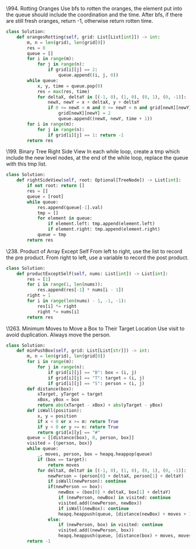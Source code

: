 \994. Rotting Oranges
Use bfs to rotten the oranges, the element put into the queue should include the coordination and the time. After bfs, if there are still fresh oranges, return -1, otherwise return rotten time.

```python
class Solution:
    def orangesRotting(self, grid: List[List[int]]) -> int:
        m, n = len(grid), len(grid[0])
        res = 0
        queue = []
        for i in range(m):
            for j in range(n):
                if grid[i][j] == 2:
                    queue.append((i, j, 0))
        while queue:
            x, y, time = queue.pop(0)
            res = max(res, time)
            for deltaX, deltaY in [(-1, 0), (1, 0), (0, 1), (0, -1)]:
                newX, newY = x + deltaX, y + deltaY
                if 0 <= newX < m and 0 <= newY < n and grid[newX][newY] == 1:
                    grid[newX][newY] = 2
                    queue.append((newX, newY, time + 1))
        for i in range(m):
            for j in range(n):
                if grid[i][j] == 1: return -1
        return res
```

\199. Binary Tree Right Side View
In each while loop, create a tmp which include the new level nodes, at the end of the while loop, replace the queue with this tmp list.

```python
class Solution:
    def rightSideView(self, root: Optional[TreeNode]) -> List[int]:
        if not root: return []
        res = []
        queue = [root]
        while queue:
            res.append(queue[-1].val)
            tmp = []
            for element in queue:
                if element.left: tmp.append(element.left)
                if element.right: tmp.append(element.right)
            queue = tmp
        return res
```

\238. Product of Array Except Self
From left to right, use the list to record the pre product. From right to left, use a variable to record the post product.

```python
class Solution:
    def productExceptSelf(self, nums: List[int]) -> List[int]:
        res = [1]
        for i in range(1, len(nums)):
            res.append(res[-1] * nums[i - 1])
        right = 1
        for i in range(len(nums) - 1, -1, -1):
            res[i] *= right
            right *= nums[i]
        return res
```

\1263. Minimum Moves to Move a Box to Their Target Location
Use visit to avoid duplication. Always move the person.

```python
class Solution:
    def minPushBox(self, grid: List[List[str]]) -> int:
        m, n = len(grid), len(grid[0])
        for i in range(m):
            for j in range(n):
                if grid[i][j] == "B": box = (i, j)
                if grid[i][j] == "T": target = (i, j)
                if grid[i][j] == "S": person = (i, j)
        def distance(box):
            xTarget, yTarget = target
            xBox, yBox = box
            return abs(xTarget - xBox) + abs(yTarget - yBox)
        def isWall(position):
            x, y = position
            if x < 0 or x >= m: return True
            if y < 0 or y >= n: return True
            return grid[x][y] == "#"
        queue = [[distance(box), 0, person, box]]
        visited = {(person, box)}
        while queue:
            _, moves, person, box = heapq.heappop(queue)
            if (box == target):
                return moves
            for deltaX, deltaY in [(-1, 0), (1, 0), (0, 1), (0, -1)]:
                newPerson = (person[0] + deltaX, person[1] + deltaY)
                if isWall(newPerson): continue
                if(newPerson == box):
                    newBox = (box[0] + deltaX, box[1] + deltaY)
                    if (newPerson, newBox) in visited: continue
                    visited.add((newPerson, newBox))
                    if isWall(newBox): continue
                    heapq.heappush(queue, [distance(newBox) + moves + 1, moves + 1, newPerson, newBox])
                else:
                    if (newPerson, box) in visited: continue
                    visited.add((newPerson, box))
                    heapq.heappush(queue, [distance(box) + moves, moves, newPerson, box])
        return -1
```

